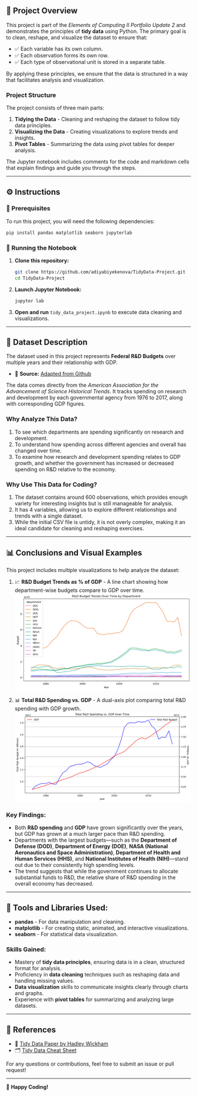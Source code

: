 ## 📝 Project Overview
This project is part of the *Elements of Computing II Portfolio Update 2* and demonstrates the principles of **tidy data** using Python. The primary goal is to clean, reshape, and visualize the dataset to ensure that:
- ✅ Each variable has its own column.
- ✅ Each observation forms its own row.
- ✅ Each type of observational unit is stored in a separate table.

By applying these principles, we ensure that the data is structured in a way that facilitates analysis and visualization.

### Project Structure
The project consists of three main parts:
1. **Tidying the Data** - Cleaning and reshaping the dataset to follow tidy data principles.
2. **Visualizing the Data** - Creating visualizations to explore trends and insights.
3. **Pivot Tables** - Summarizing the data using pivot tables for deeper analysis.

The Jupyter notebook includes comments for the code and markdown cells that explain findings and guide you through the steps.

---

## ⚙️ Instructions
### 📌 Prerequisites
To run this project, you will need the following dependencies:
```bash
pip install pandas matplotlib seaborn jupyterlab
```

### 🚀 Running the Notebook
1. **Clone this repository:**
   ```bash
   git clone https://github.com/adiyabiyekenova/TidyData-Project.git
   cd TidyData-Project
   ```
2. **Launch Jupyter Notebook:**
   ```bash
   jupyter lab
   ```
3. **Open and run** `tidy_data_project.ipynb` to execute data cleaning and visualizations.

---

## 📂 Dataset Description
The dataset used in this project represents **Federal R&D Budgets** over multiple years and their relationship with GDP.

- 📌 **Source:** [Adapted from Github](https://github.com/rfordatascience/tidytuesday/tree/main/data/2019/2019-02-12)

The data comes directly from the *American Association for the Advancement of Science Historical Trends*. It tracks spending on research and development by each governmental agency from 1976 to 2017, along with corresponding GDP figures.

### Why Analyze This Data?
1. To see which departments are spending significantly on research and development.
2. To understand how spending across different agencies and overall has changed over time.
3. To examine how research and development spending relates to GDP growth, and whether the government has increased or decreased spending on R&D relative to the economy.

### Why Use This Data for Coding?
1. The dataset contains around 600 observations, which provides enough variety for interesting insights but is still manageable for analysis.
2. It has 4 variables, allowing us to explore different relationships and trends with a single dataset.
3. While the initial CSV file is untidy, it is not overly complex, making it an ideal candidate for cleaning and reshaping exercises.

---

## 📊 Conclusions and Visual Examples
This project includes multiple visualizations to help analyze the dataset:

1. 📈 **R&D Budget Trends as % of GDP** - A line chart showing how department-wise budgets compare to GDP over time.
   ![Visualization](images/visualization1.png)

2. 📊 **Total R&D Spending vs. GDP** - A dual-axis plot comparing total R&D spending with GDP growth.
   ![Visualization](images/visualization2.png)

### Key Findings:
- Both **R&D spending** and **GDP** have grown significantly over the years, but GDP has grown at a much larger pace than R&D spending.
- Departments with the largest budgets—such as the **Department of Defense (DOD)**, **Department of Energy (DOE)**, **NASA (National Aeronautics and Space Administration)**, **Department of Health and Human Services (HHS)**, and **National Institutes of Health (NIH)**—stand out due to their consistently high spending levels.
- The trend suggests that while the government continues to allocate substantial funds to R&D, the relative share of R&D spending in the overall economy has decreased.

---

## 🔧 Tools and Libraries Used:
- **pandas** - For data manipulation and cleaning.
- **matplotlib** - For creating static, animated, and interactive visualizations.
- **seaborn** - For statistical data visualization.

### Skills Gained:
- Mastery of **tidy data principles**, ensuring data is in a clean, structured format for analysis.
- Proficiency in **data cleaning** techniques such as reshaping data and handling missing values.
- **Data visualization** skills to communicate insights clearly through charts and graphs.
- Experience with **pivot tables** for summarizing and analyzing large datasets.

---

## 🔗 References
- 📄 [Tidy Data Paper by Hadley Wickham](https://vita.had.co.nz/papers/tidy-data.pdf)
- 🗂 [Tidy Data Cheat Sheet](https://www.rstudio.com/resources/cheatsheets/)

For any questions or contributions, feel free to submit an issue or pull request!

---

🚀 **Happy Coding!**
